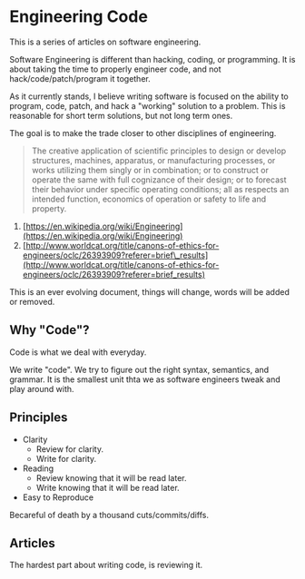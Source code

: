 # Engineering Code

This is a series of articles on software engineering.

Software Engineering is different than hacking, coding, or programming. It is about taking the time to properly engineer code, and not hack/code/patch/program it together.

As it currently stands, I believe writing software is focused on the ability to program, code, patch, and hack a "working" solution to a problem. This is reasonable for short term solutions, but not long term ones.

The goal is to make the trade closer to other disciplines of engineering.

> The creative application of scientific principles to design or develop structures, machines, apparatus, or manufacturing processes, or works utilizing them singly or in combination; or to construct or operate the same with full cognizance of their design; or to forecast their behavior under specific operating conditions; all as respects an intended function, economics of operation or safety to life and property.

1. [https://en.wikipedia.org/wiki/Engineering](https://en.wikipedia.org/wiki/Engineering)
2. [http://www.worldcat.org/title/canons-of-ethics-for-engineers/oclc/26393909?referer=brief\_results](http://www.worldcat.org/title/canons-of-ethics-for-engineers/oclc/26393909?referer=brief_results)

This is an ever evolving document, things will change, words will be added or removed.

## Why "Code"?

Code is what we deal with everyday.

We write "code". We try to figure out the right syntax, semantics, and grammar. It is the smallest unit thta we as software engineers tweak and play around with.

## Principles

* Clarity
  * Review for clarity.
  * Write for clarity.
* Reading
  * Review knowing that it will be read later.
  * Write knowing that it will be read later.
* Easy to Reproduce

Becareful of death by a thousand cuts/commits/diffs.

## Articles

The hardest part about writing code, is reviewing it.

